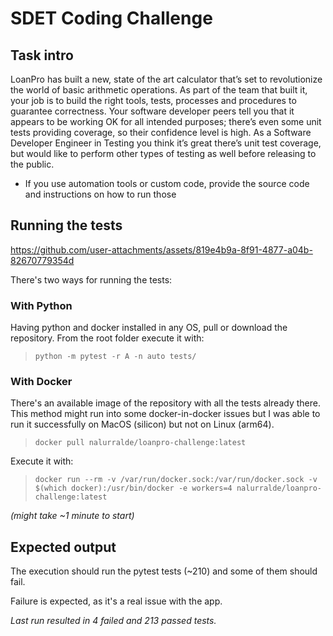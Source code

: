 # SDET Coding Challenge

## Task intro
LoanPro has built a new, state of the art calculator that’s set to revolutionize the world of basic arithmetic operations. As part of the team that built it, your job is to build the right tools, tests, processes and procedures to guarantee correctness. Your software developer peers tell you that it appears to be working OK for all intended purposes; there’s even some unit tests providing coverage, so their confidence level is high. As a Software Developer Engineer in Testing you think it’s great there’s unit test coverage, but would like to perform other types of testing as well before releasing to the public.

* If you use automation tools or custom code, provide the source code and instructions on how to run those

## Running the tests


https://github.com/user-attachments/assets/819e4b9a-8f91-4877-a04b-82670779354d



There's two ways for running the tests:
### With Python 
Having python and docker installed in any OS, pull or download the repository.
From the root folder execute it with: 

>`python -m pytest -r A -n auto tests/`


### With Docker
There's an available image of the repository with all the tests already there. This method might run into
some docker-in-docker issues but I was able to run it successfully on MacOS (silicon) but not on Linux (arm64).

>`docker pull nalurralde/loanpro-challenge:latest` 

Execute it with:

>`docker run --rm -v /var/run/docker.sock:/var/run/docker.sock -v $(which docker):/usr/bin/docker -e workers=4 nalurralde/loanpro-challenge:latest`

_(might take ~1 minute to start)_


## Expected output
The execution should run the pytest tests (~210) and some of them should fail.

Failure is expected, as it's a real issue with the app.

*Last run resulted in 4 failed and 213 passed tests.* 
